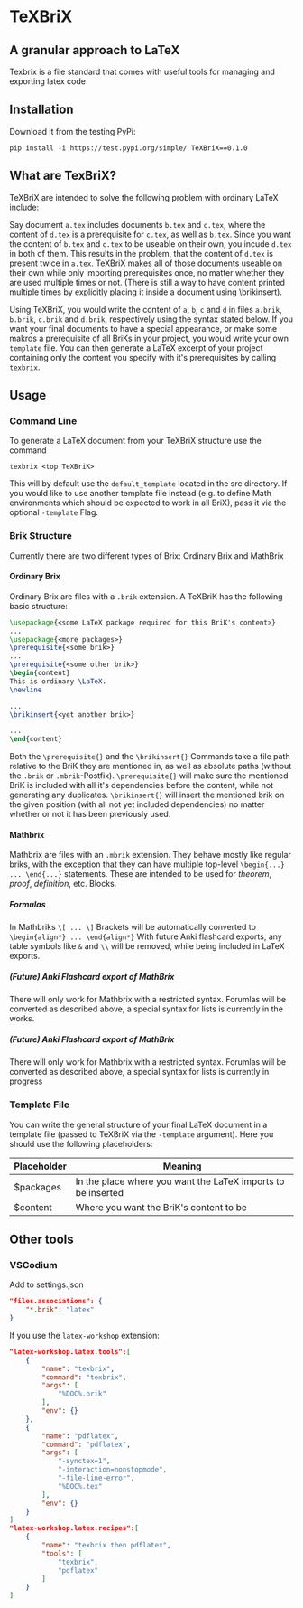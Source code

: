 TeXBriX
=======
A granular approach to LaTeX
----------------------------

Texbrix is a file standard that comes with useful tools for managing and exporting latex code

Installation
------------

Download it from the testing PyPi:

```shell
pip install -i https://test.pypi.org/simple/ TeXBriX==0.1.0
```

What are TexBriX?
-----------------

TeXBriX are intended to solve the following problem with ordinary LaTeX include:

Say document `a.tex` includes documents `b.tex` and `c.tex`, where the content of `d.tex` is a prerequisite for `c.tex`, as well as `b.tex`.
Since you want the content of `b.tex` and `c.tex` to be useable on their own, you incude `d.tex` in both of them. This results in the problem, that the content of `d.tex` is present twice in `a.tex`. TeXBriX makes all of those documents useable on their own while only importing prerequisites once, no matter whether they are used multiple times or not. (There is still a way to have content printed multiple times by explicitly placing it inside a document using \brikinsert).

Using TeXBriX, you would write the content of `a`, `b`, `c` and `d` in files `a.brik`, `b.brik`, `c.brik` and `d.brik`, respectively using the syntax stated below. If you want your final documents to have a special appearance, or make some makros a prerequisite of all BriKs in your project, you would write your own `template` file. You can then generate a LaTeX excerpt of your project containing only the content you specify with it's prerequisites by calling `texbrix`.

Usage
-----
### Command Line

To generate a LaTeX document from your TeXBriX structure use the command

```
texbrix <top TeXBriK>
```

This will by default use the `default_template` located in the src directory. If you would like to use another
template file instead (e.g. to define Math environments which should be expected to work in all BriX),
pass it via the optional `-template` Flag.

### Brik Structure
Currently there are two different types of Brix: Ordinary Brix and MathBrix
#### Ordinary Brix
Ordinary Brix are files with a `.brik` extension.
A TeXBriK has the following basic structure:
```LaTeX
\usepackage{<some LaTeX package required for this BriK's content>}
...
\usepackage{<more packages>}
\prerequisite{<some brik>}
...
\prerequisite{<some other brik>}
\begin{content}
This is ordinary \LaTeX.
\newline

...
\brikinsert{<yet another brik>}

...
\end{content}

```

Both the `\prerequisite{}` and the `\brikinsert{}` Commands take a file path relative to the BriK they are mentioned in, as well as absolute paths
(without the `.brik` or `.mbrik`-Postfix).
`\prerequisite{}` will make sure the mentioned BriK is included with all it's dependencies before the content, while
not generating any duplicates.
`\brikinsert{}` will insert the mentioned brik on the given position (with all not yet included dependencies) no matter whether
or not it has been previously used.

#### Mathbrix
Mathbrix are files with an `.mbrik` extension. They behave mostly like regular briks, with the exception that they can have multiple top-level `\begin{...} ... \end{...}` statements.
These are intended to be used for *theorem*, *proof*, *definition*, etc. Blocks.

##### Formulas
In Mathbriks `\[ ... \]` Brackets will be automatically converted to `\begin{align*} ... \end{align*}` With future Anki flashcard exports, any table symbols like `&` and `\\` will be removed, while being included in LaTeX exports.

##### (Future) Anki Flashcard export of MathBrix
There will only work for Mathbrix with a restricted syntax. Forumlas will be converted as described above, a special syntax for lists is currently in the works.

##### (Future) Anki Flashcard export of MathBrix
There will only work for Mathbrix with a restricted syntax. Forumlas will be converted as described above, a special syntax for lists is currently in progress

### Template File
You can write the general structure of your final LaTeX document in a template file (passed to TeXBriX via the `-template` argument).
Here you should use the following placeholders:

| Placeholder | Meaning |
| ----------- | ------- |
| $packages   | In the place where you want the LaTeX imports to be inserted |
| $content    | Where you want the BriK's content to be |


Other tools
---------------------------
### VSCodium
Add to settings.json

```json
"files.associations": {
	"*.brik": "latex"
}
```
If you use the `latex-workshop` extension:
```json
"latex-workshop.latex.tools":[
	{
		"name": "texbrix",
		"command": "texbrix",
		"args": [
			"%DOC%.brik"
		],
		"env": {}
	},
	{
		"name": "pdflatex",
		"command": "pdflatex",
		"args": [
			"-synctex=1",
			"-interaction=nonstopmode",
			"-file-line-error",
			"%DOC%.tex"
		],
		"env": {}
	}
]
"latex-workshop.latex.recipes":[
	{
		"name": "texbrix then pdflatex",
		"tools": [
			"texbrix",
			"pdflatex"
		]
	}
]

```
